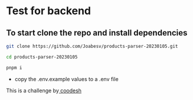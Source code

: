 # Test for backend

## To start clone the repo and install dependencies
```bash
git clone https://github.com/Joabesv/products-parser-20230105.git

cd products-parser-20230105

pnpm i
```
- copy the .env.example values to a .env file


<p>This is a challenge by<a href="https://coodesh.com/"> coodesh</a></p>